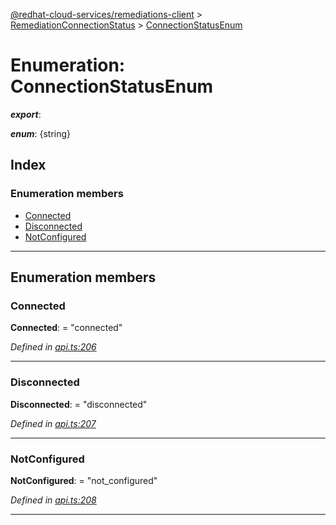 [@redhat-cloud-services/remediations-client](../README.md) > [RemediationConnectionStatus](../modules/remediationconnectionstatus.md) > [ConnectionStatusEnum](../enums/remediationconnectionstatus.connectionstatusenum.md)

# Enumeration: ConnectionStatusEnum

*__export__*: 

*__enum__*: {string}

## Index

### Enumeration members

* [Connected](remediationconnectionstatus.connectionstatusenum.md#connected)
* [Disconnected](remediationconnectionstatus.connectionstatusenum.md#disconnected)
* [NotConfigured](remediationconnectionstatus.connectionstatusenum.md#notconfigured)

---

## Enumeration members

<a id="connected"></a>

###  Connected

**Connected**:  = "connected"

*Defined in [api.ts:206](https://github.com/RedHatInsights/javascript-clients/blob/master/packages/remediations/api.ts#L206)*

___
<a id="disconnected"></a>

###  Disconnected

**Disconnected**:  = "disconnected"

*Defined in [api.ts:207](https://github.com/RedHatInsights/javascript-clients/blob/master/packages/remediations/api.ts#L207)*

___
<a id="notconfigured"></a>

###  NotConfigured

**NotConfigured**:  = "not_configured"

*Defined in [api.ts:208](https://github.com/RedHatInsights/javascript-clients/blob/master/packages/remediations/api.ts#L208)*

___

